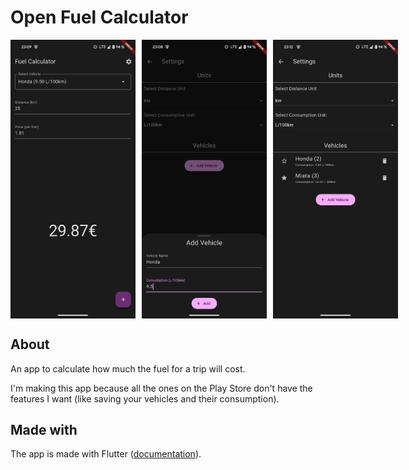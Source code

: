 # Open Fuel Calculator

<div style="display: flex; gap: 10px;">
  <img src="docs/img/screenshot_home.png" width="200" height="auto">
  <img src="docs/img/screenshot_add_vehicle.png" width="200" height="auto">
  <img src="docs/img/screenshot_settings.png" width="200" height="auto">
</div>

## About
An app to calculate how much the fuel for a trip will cost.

I'm making this app because all the ones on the Play Store don't have the features I want (like saving your vehicles and their consumption).

## Made with
The app is made with Flutter ([documentation](https://docs.flutter.dev/)).
